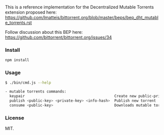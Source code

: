 This is a reference implementation for the Decentralized Mutable Torrents extension proposed here: https://github.com/lmatteis/bittorrent.org/blob/master/beps/bep_dht_mutable_torrents.rst

Follow discussion about this BEP here: https://github.com/bittorrent/bittorrent.org/issues/34

### Install

```bash
npm install
```

### Usage

```bash
$ ./bin/cmd.js --help

- mutable torrents commands:
  keypair                                         Create new public-private keypair
  publish <public-key> <private-key> <info-hash>  Publish new torrent
  consume <public-key>                            Downloads mutable torrent
```

### License

MIT.
